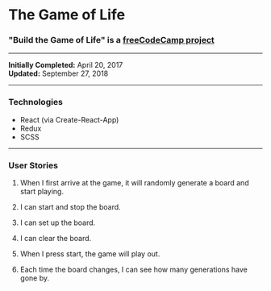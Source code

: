 # **The Game of Life**
### **"Build the Game of Life"** is a [freeCodeCamp project](https://learn.freecodecamp.org/coding-interview-prep/take-home-projects/build-the-game-of-life/)
----

**Initially Completed:** April 20, 2017  
**Updated:** September 27, 2018

----
### Technologies

* React (via Create-React-App)
* Redux
* SCSS

----

### User Stories

1. When I first arrive at the game, it will randomly generate a board and start playing.

2. I can start and stop the board.

3. I can set up the board.

4. I can clear the board.

5. When I press start, the game will play out.

6. Each time the board changes, I can see how many generations have gone by.
